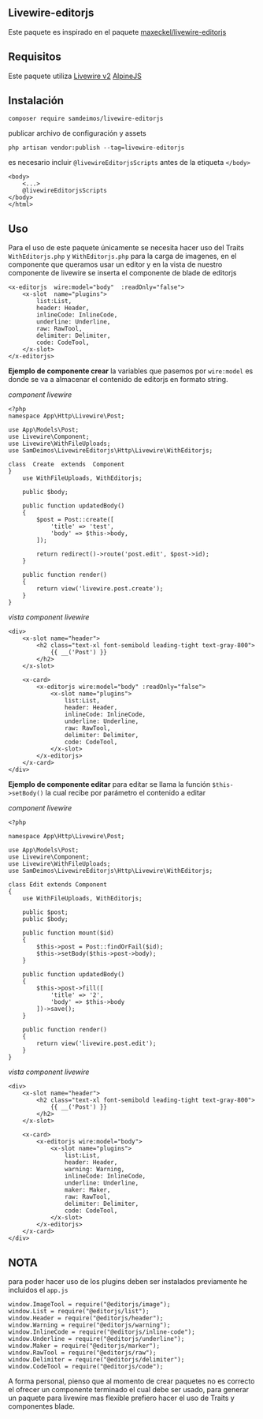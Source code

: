 ## Livewire-editorjs
Este paquete es inspirado en el paquete [maxeckel/livewire-editorjs](https://github.com/maxeckel/livewire-editorjs)
## Requisitos
Este paquete utiliza
[Livewire v2](https://laravel-livewire.com/docs/2.x/quickstart)
[AlpineJS](https://github.com/alpinejs/alpine)
## Instalación

    composer require samdeimos/livewire-editorjs
publicar archivo de configuración y assets

    php artisan vendor:publish --tag=livewire-editorjs
es necesario incluir `@livewireEditorjsScripts` antes de la etiqueta `</body>`

    <body>
	    <...>
	    @livewireEditorjsScripts
    </body>
    </html>
## Uso
Para el uso de este paquete únicamente se necesita hacer uso del Traits `WithEditorjs.php` y `WithEditorjs.php` para la carga de imagenes, en el componente que queramos usar un editor y en la vista de nuestro componente de livewire se inserta el componente de blade de editorjs

    <x-editorjs  wire:model="body"  :readOnly="false">
	    <x-slot  name="plugins">
		    list:List,
		    header: Header,
		    inlineCode: InlineCode,
		    underline: Underline,
		    raw: RawTool,
		    delimiter: Delimiter,
		    code: CodeTool,
	    </x-slot>
    </x-editorjs>

**Ejemplo de componente crear**
la variables que pasemos por `wire:model` es donde se va a almacenar el contenido de editorjs en formato string.

*component livewire*

	<?php
	namespace App\Http\Livewire\Post;

	use App\Models\Post;
	use Livewire\Component;
	use Livewire\WithFileUploads;
	use SamDeimos\LivewireEditorjs\Http\Livewire\WithEditorjs;

	class  Create  extends  Component
	}
	    use WithFileUploads, WithEditorjs;

	    public $body;

	    public function updatedBody()
	    {
	        $post = Post::create([
	            'title' => 'test',
	            'body' => $this->body,
	        ]);

	        return redirect()->route('post.edit', $post->id);
	    }

	    public function render()
	    {
	        return view('livewire.post.create');
	    }
    }
*vista component livewire*

    <div>
	    <x-slot name="header">
	        <h2 class="text-xl font-semibold leading-tight text-gray-800">
	            {{ __('Post') }}
	        </h2>
	    </x-slot>

	    <x-card>
	        <x-editorjs wire:model="body" :readOnly="false">
	            <x-slot name="plugins">
	                list:List,
	                header: Header,
	                inlineCode: InlineCode,
	                underline: Underline,
	                raw: RawTool,
	                delimiter: Delimiter,
	                code: CodeTool,
	            </x-slot>
	        </x-editorjs>
	    </x-card>
    </div>

**Ejemplo de componente editar**
para editar se llama la función `$this->setBody()` la cual recibe por parámetro el contenido a editar

*component livewire*

    <?php

    namespace App\Http\Livewire\Post;

    use App\Models\Post;
    use Livewire\Component;
    use Livewire\WithFileUploads;
    use SamDeimos\LivewireEditorjs\Http\Livewire\WithEditorjs;

    class Edit extends Component
    {
        use WithFileUploads, WithEditorjs;

        public $post;
        public $body;

        public function mount($id)
        {
            $this->post = Post::findOrFail($id);
            $this->setBody($this->post->body);
        }

        public function updatedBody()
        {
            $this->post->fill([
                'title' => '2',
                'body' => $this->body
            ])->save();
        }

        public function render()
        {
            return view('livewire.post.edit');
        }
    }

*vista component livewire*

    <div>
        <x-slot name="header">
            <h2 class="text-xl font-semibold leading-tight text-gray-800">
                {{ __('Post') }}
            </h2>
        </x-slot>

        <x-card>
            <x-editorjs wire:model="body">
                <x-slot name="plugins">
                    list:List,
                    header: Header,
                    warning: Warning,
                    inlineCode: InlineCode,
                    underline: Underline,
                    maker: Maker,
                    raw: RawTool,
                    delimiter: Delimiter,
                    code: CodeTool,
                </x-slot>
            </x-editorjs>
        </x-card>
    </div>
## NOTA
para poder hacer uso de los plugins deben ser instalados previamente he incluidos el `app.js`

    window.ImageTool = require("@editorjs/image");
    window.List = require("@editorjs/list");
    window.Header = require("@editorjs/header");
    window.Warning = require("@editorjs/warning");
    window.InlineCode = require("@editorjs/inline-code");
    window.Underline = require("@editorjs/underline");
    window.Maker = require("@editorjs/marker");
    window.RawTool = require("@editorjs/raw");
    window.Delimiter = require("@editorjs/delimiter");
    window.CodeTool = require("@editorjs/code");

A forma personal, pienso que al momento de crear paquetes no es correcto el ofrecer un componente terminado el cual debe ser usado, para generar un paquete para livewire mas flexible prefiero hacer el uso de Traits y componentes blade.
